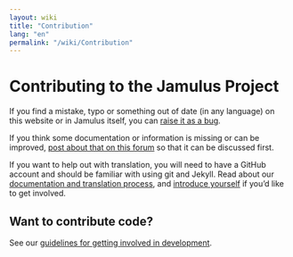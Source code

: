 ```yaml
---
layout: wiki
title: "Contribution"
lang: "en"
permalink: "/wiki/Contribution"
---
```


# Contributing to the Jamulus Project

If you find a mistake, typo or something out of date (in any language) on this website or in Jamulus itself, you can <a href="https://github.com/jamulussoftware/jamulus/issues">raise it as a bug</a>.

If you think some documentation or information is missing or can be improved, <a href="https://github.com/jamulussoftware/jamulus/discussions">post about that on this forum</a> so that it can be discussed first.

If you want to help out with translation, you will need to have a GitHub account and should be familiar with using git and Jekyll. Read about our [documentation and translation process](https://github.com/jamulussoftware/jamuluswebsite/blob/changes/CONTRIBUTING.md), and [introduce yourself](https://github.com/jamulussoftware/jamulus/discussions) if you’d like to get involved. 


## Want to contribute code?

See our [guidelines for getting involved in development](https://github.com/jamulussoftware/jamulus/blob/master/CONTRIBUTING.md). 

